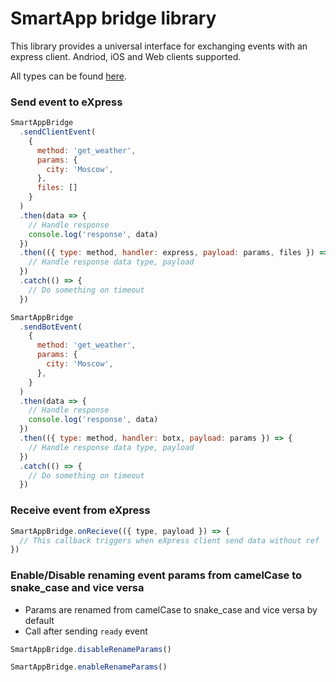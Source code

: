 # SmartApp bridge library

This library provides a universal interface for exchanging events with an express client.
Andriod, iOS and Web clients supported.

All types can be found [here](https://smartapp.ccsteam.xyz/smartapp-bridge/).

### Send event to eXpress

```js
SmartAppBridge
  .sendClientEvent(
    {
      method: 'get_weather',
      params: {
        city: 'Moscow',
      },
      files: []
    }
  )
  .then(data => {
    // Handle response
    console.log('response', data)
  })
  .then(({ type: method, handler: express, payload: params, files }) => {
    // Handle response data type, payload
  })
  .catch(() => {
    // Do something on timeout
  })
```

```js
SmartAppBridge
  .sendBotEvent(
    {
      method: 'get_weather',
      params: {
        city: 'Moscow',
      },
    }
  )
  .then(data => {
    // Handle response
    console.log('response', data)
  })
  .then(({ type: method, handler: botx, payload: params }) => {
    // Handle response data type, payload
  })
  .catch(() => {
    // Do something on timeout
  })
```

### Receive event from eXpress
```js
SmartAppBridge.onRecieve(({ type, payload }) => {
  // This callback triggers when eXpress client send data without ref
})
```

### Enable/Disable renaming event params from camelCase to snake_case and vice versa
- Params are renamed from camelCase to snake_case and vice versa by default
- Call after sending `ready` event

```js
SmartAppBridge.disableRenameParams()
```

```js
SmartAppBridge.enableRenameParams()
```
